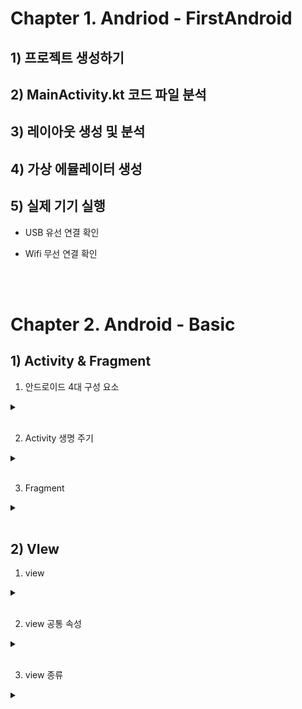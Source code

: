 # Chapter 1. Andriod - FirstAndroid

## 1) 프로젝트 생성하기
## 2) MainActivity.kt 코드 파일 분석
## 3) 레이아웃 생성 및 분석
## 4) 가상 에뮬레이터 생성
## 5) 실제 기기 실행

- USB 유선 연결 확인

- Wifi 무선 연결 확인

<br><br>
# Chapter 2. Android - Basic
## 1) Activity & Fragment
1. 안드로이드 4대 구성 요소
 <details>
 <summary> </summary> 
  
  - **액티비티 : 사용자에게 유저 인터페이스 제공**
  - 서비스 : 백그라운드 동작 수행
  - 브로드캐스트 리시버 :  Brodcast + Receiver
  - 콘텐트 프로바이더(제공) : Content + Provider <=> 콘텐트 리졸버(수취) 

</details><br>

2. Activity 생명 주기
<details>
<summary> </summary> 
 
- onCreate -> onStart => onResume -> 실행 중 -> onPause -> onStop -> onDestroy -> Activity 종료
- onRestart : onStop -> onStart

 ![image](https://github.com/Seoin-A/Andriod/assets/129828463/d9befb54-846e-46dc-bb98-c26facf42334)
 
</details><br>   

3. Fragment
<details>
<summary> </summary> 
 
- 액티비티 안에 종속되어야 한다
- 액티비티의 생명주기에 영향을 받지만, 고유의 생명주기가 존재한다.
- 액티비티가 실행 중일 때 프래그먼트를 추가하거나 제거할 수 있다.
     
  ![image](https://github.com/Seoin-A/Andriod/assets/129828463/1e862e65-7e7a-4ec8-b554-872249e9291d)

  - onAttach() : 프래그먼트가 액티비티에 더해지고 나서 실행되는 함수
  - onCreateView() : 프래그먼트에 그릴 뷰를 그릴떄 생성하는 함수 ( 뷰를 반환)
  - onActivityCreated() : 액티비티 실행 이후 프래그먼트에서 해줘야 할 작업이 있을 경우에 작성

 ![image](https://github.com/Seoin-A/Andriod/assets/129828463/645a3dd2-c750-4111-8f95-79f86cb4e0d2)

 - onDestroyView : view 리소스 사용해제 ( <=> onCreateView() )
 - onDetach() : 액티비티와 연결을 완전히 끝 ( <=> onAttatch() )

</details>
<br>

## 2) VIew
1. view
<details>
<summary></summary> 
 
   >- 위젯 : 볼 수 있는 뷰, 유저와 상호작용
    - view Group : 그릇 역활, 배치, 레이아웃
    ![image](https://github.com/Seoin-A/Andriod/assets/129828463/8dc9ad0d-28c6-4c40-9518-e1a7a505a378)

</details>
<br>

2. view 공통 속성
<details>
<summary></summary> 
 
>    * 너비와 높이
      ![image](https://github.com/Seoin-A/Andriod/assets/129828463/579d09a5-94df-493f-92d9-d3483f47ced3)
        1. matcj_parent : 부모 레이아웃과 맞추기
        2. wrap_content : 컨텐츠에 맞추기
        3. 직접 지정 : dp를 직정 지정
    * dp : 픽셀로 지정할 경우, 화면의 크기는 같더라도 해상도가 다르면 크기가 달라진다. => density-independent pixel. dp를 사용하면 사용자의 해상도를 고려하지 않아도 됨

>    * 패딩과 마진
      ![image](https://github.com/Seoin-A/Andriod/assets/129828463/8caf4c77-c672-4090-9408-3b8b8c528ee6)

</details><br>

 3. view 종류
<details>
<summary></summary>
 
    - TextVIew : 텍스트를 보여주는 뷰
    - sp : 글자 크기를 표현하는 단위 => 큰 시스템 글자 선택이나 보통 시스템 글자 선택에 따라 달라지도록 하기 위해 sp를 사용한다
>   - ImageVIew
>      - ScaleType
>         1. fitCenter : 이미지 뷰의 가로나 세로 둘 중 하나의 길이로 고정하고 나머지 쪽은 여백으로 처리한다.
>         2. fitXY : 이미지뷰에 맞게 x와 y를 연장한다 (번형 발생 )
>         3. centerCrop : 이미지뷰의 중앙에 맞추고 나머지 부분은 잘라준다
>         4. center : 원본 이미지 크기 그대로 중앙에 맞춘다.
         ![image](https://github.com/Seoin-A/Andriod/assets/129828463/4cdda1ca-5d36-4458-83b3-880df4513a35)  
 
     - Button  : TextView와 동일
     
<br>

>    - EditText
>      ![image](https://github.com/Seoin-A/Andriod/assets/129828463/62d4f8f2-56ef-4884-84ab-391b30da2831)


</details>

 



